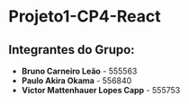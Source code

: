 # Projeto1-CP4-React
## Integrantes do Grupo:

- **Bruno Carneiro Leão** - 555563
- **Paulo Akira Okama** - 556840
- **Victor Mattenhauer Lopes Capp** - 555753
